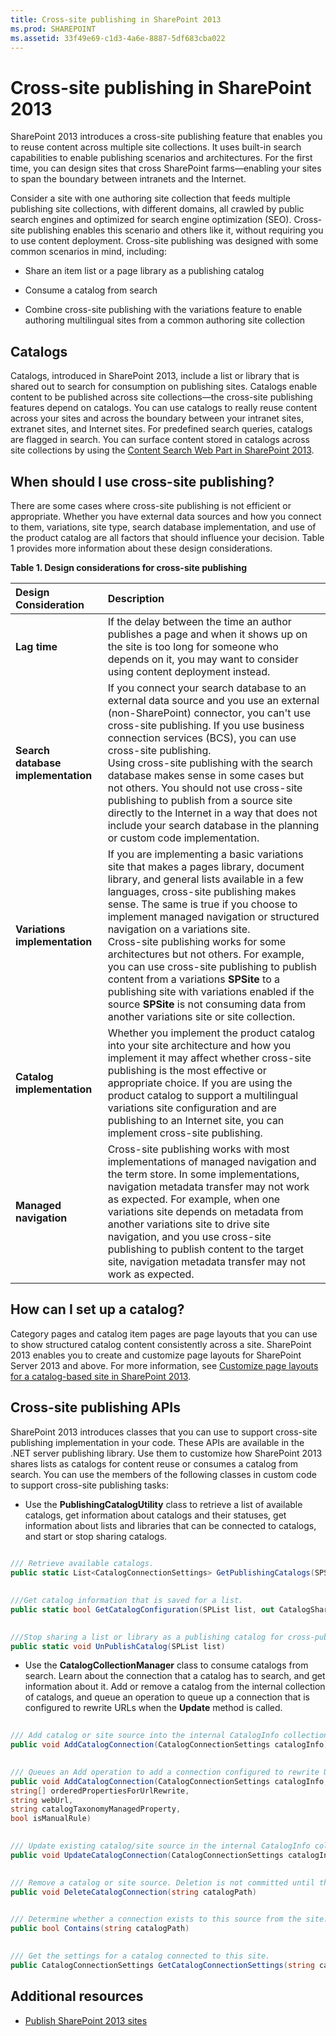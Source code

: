 ```yaml
---
title: Cross-site publishing in SharePoint 2013
ms.prod: SHAREPOINT
ms.assetid: 33f49e69-c1d3-4a6e-8887-5df683cba022
---
```



# Cross-site publishing in SharePoint 2013

SharePoint 2013 introduces a cross-site publishing feature that enables you to reuse content across multiple site collections. It uses built-in search capabilities to enable publishing scenarios and architectures. For the first time, you can design sites that cross SharePoint farms—enabling your sites to span the boundary between intranets and the Internet.
  
    
    

Consider a site with one authoring site collection that feeds multiple publishing site collections, with different domains, all crawled by public search engines and optimized for search engine optimization (SEO). Cross-site publishing enables this scenario and others like it, without requiring you to use content deployment.
Cross-site publishing was designed with some common scenarios in mind, including:
  
    
    


- Share an item list or a page library as a publishing catalog
    
  
- Consume a catalog from search
    
  
- Combine cross-site publishing with the variations feature to enable authoring multilingual sites from a common authoring site collection
    
  

## Catalogs
<a name="SP15_CrossSitePublising_Catalog"> </a>

Catalogs, introduced in SharePoint 2013, include a list or library that is shared out to search for consumption on publishing sites. Catalogs enable content to be published across site collections—the cross-site publishing features depend on catalogs. You can use catalogs to really reuse content across your sites and across the boundary between your intranet sites, extranet sites, and Internet sites. For predefined search queries, catalogs are flagged in search. You can surface content stored in catalogs across site collections by using the  [Content Search Web Part in SharePoint 2013](content-search-web-part-in-sharepoint.md).
  
    
    

## When should I use cross-site publishing?
<a name="SP15_CrossSitePublising_WhenShouldIUseCrossSitePublishing"> </a>

There are some cases where cross-site publishing is not efficient or appropriate. Whether you have external data sources and how you connect to them, variations, site type, search database implementation, and use of the product catalog are all factors that should influence your decision. Table 1 provides more information about these design considerations.
  
    
    

**Table 1. Design considerations for cross-site publishing**


|**Design Consideration**|**Description**|
|:-----|:-----|
|**Lag time** <br/> |If the delay between the time an author publishes a page and when it shows up on the site is too long for someone who depends on it, you may want to consider using content deployment instead.  <br/> |
|**Search database implementation** <br/> |If you connect your search database to an external data source and you use an external (non-SharePoint) connector, you can't use cross-site publishing. If you use business connection services (BCS), you can use cross-site publishing.  <br/> Using cross-site publishing with the search database makes sense in some cases but not others. You should not use cross-site publishing to publish from a source site directly to the Internet in a way that does not include your search database in the planning or custom code implementation.  <br/> |
|**Variations implementation** <br/> |If you are implementing a basic variations site that makes a pages library, document library, and general lists available in a few languages, cross-site publishing makes sense. The same is true if you choose to implement managed navigation or structured navigation on a variations site.  <br/> Cross-site publishing works for some architectures but not others. For example, you can use cross-site publishing to publish content from a variations **SPSite** to a publishing site with variations enabled if the source **SPSite** is not consuming data from another variations site or site collection. <br/> |
|**Catalog implementation** <br/> |Whether you implement the product catalog into your site architecture and how you implement it may affect whether cross-site publishing is the most effective or appropriate choice. If you are using the product catalog to support a multilingual variations site configuration and are publishing to an Internet site, you can implement cross-site publishing.  <br/> |
|**Managed navigation** <br/> |Cross-site publishing works with most implementations of managed navigation and the term store. In some implementations, navigation metadata transfer may not work as expected. For example, when one variations site depends on metadata from another variations site to drive site navigation, and you use cross-site publishing to publish content to the target site, navigation metadata transfer may not work as expected.  <br/> |
   

## How can I set up a catalog?
<a name="SP15_CrossSitePublising_WhenShouldIUseCrossSitePublishing"> </a>

Category pages and catalog item pages are page layouts that you can use to show structured catalog content consistently across a site. SharePoint 2013 enables you to create and customize page layouts for SharePoint Server 2013 and above. For more information, see  [Customize page layouts for a catalog-based site in SharePoint 2013](https://msdn.microsoft.com/en-us/library/office/dn144674.aspx 
).
  
    
    

## Cross-site publishing APIs
<a name="SP15_CrossSitePublising_CrossSitePublishingAPIs"> </a>

SharePoint 2013 introduces classes that you can use to support cross-site publishing implementation in your code. These APIs are available in the .NET server publishing library. Use them to customize how SharePoint 2013 shares lists as catalogs for content reuse or consumes a catalog from search. You can use the members of the following classes in custom code to support cross-site publishing tasks:
  
    
    

- Use the **PublishingCatalogUtility** class to retrieve a list of available catalogs, get information about catalogs and their statuses, get information about lists and libraries that can be connected to catalogs, and start or stop sharing catalogs.
    
    
    


```cs
  
/// Retrieve available catalogs.
public static List<CatalogConnectionSettings> GetPublishingCatalogs(SPSite site, int startRow, int numberOfRows, string filterText, out int totalNumberOfCatalogs)
```


    
    


```cs
  
///Get catalog information that is saved for a list.
public static bool GetCatalogConfiguration(SPList list, out CatalogShareSettings catalogSettings, out string selectedTaxonomyField)
```


    
    


```cs
  
///Stop sharing a list or library as a publishing catalog for cross-publishing content reuse.
public static void UnPublishCatalog(SPList list)
```

- Use the **CatalogCollectionManager** class to consume catalogs from search. Learn about the connection that a catalog has to search, and get information about it. Add or remove a catalog from the internal collection of catalogs, and queue an operation to queue up a connection that is configured to rewrite URLs when the **Update** method is called.
    
    
    


```cs
  
/// Add catalog or site source into the internal CatalogInfo collection, but the source is not persisted into the property bag.
public void AddCatalogConnection(CatalogConnectionSettings catalogInfo)
```


    
    


```cs
  
/// Queues an Add operation to add a connection configured to rewrite URLs. The connection is added to the store when the Update method is called.
public void AddCatalogConnection(CatalogConnectionSettings catalogInfo, 
string[] orderedPropertiesForUrlRewrite,
string webUrl, 
string catalogTaxonomyManagedProperty,
bool isManualRule)
```


    
    


```cs
  
/// Update existing catalog/site source in the internal CatalogInfo collection. Edits are not committed until the Update method is called.
public void UpdateCatalogConnection(CatalogConnectionSettings catalogInfo)
```


    
    


```cs
  
/// Remove a catalog or site source. Deletion is not committed until the Update method is called.
public void DeleteCatalogConnection(string catalogPath)
```


    
    


```cs
  
/// Determine whether a connection exists to this source from the site.
public bool Contains(string catalogPath)
```


    
    


```cs
  
/// Get the settings for a catalog connected to this site.
public CatalogConnectionSettings GetCatalogConnectionSettings(string catalogPath)
```


## Additional resources
<a name="bk_addresources"> </a>


-  [Publish SharePoint 2013 sites](publish-sharepoint-sites.md)
    
  

